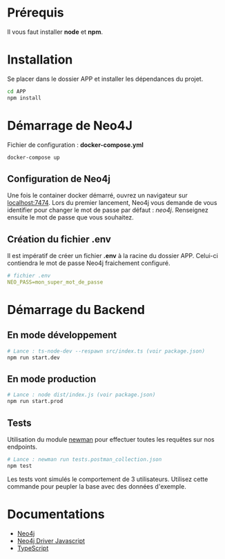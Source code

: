 # Prérequis
Il vous faut installer __node__ et __npm__.

# Installation
Se placer dans le dossier APP et installer les dépendances du projet.

```bash
cd APP
npm install
```

# Démarrage de Neo4J
Fichier de configuration : **docker-compose.yml**

```bash
docker-compose up
```
## Configuration de Neo4j
Une fois le container docker démarré, ouvrez un navigateur sur [localhost:7474](http://localhost:7474). Lors du premier lancement, Neo4j vous demande de vous identifier pour changer le mot de passe par défaut : *neo4j*. Renseignez ensuite le mot de passe que vous souhaitez.

## Création du fichier .env
Il est impératif de créer un fichier __.env__ à la racine du dossier APP. Celui-ci contiendra le mot de passe Neo4j fraichement configuré.

```yaml
# fichier .env
NEO_PASS=mon_super_mot_de_passe
```

# Démarrage du Backend
## En mode développement
```bash
# Lance : ts-node-dev --respawn src/index.ts (voir package.json)
npm run start.dev
```

## En mode production
```bash
# Lance : node dist/index.js (voir package.json)
npm run start.prod
```

## Tests
Utilisation du module [newman](https://www.npmjs.com/package/newman) pour effectuer toutes les requêtes sur nos endpoints.

```bash
# Lance : newman run tests.postman_collection.json
npm test
```

Les tests vont simulés le comportement de 3 utilisateurs. Utilisez cette commande pour peupler la base avec des données d'exemple.

# Documentations
- [Neo4j](https://neo4j.com/docs/)
- [Neo4j Driver Javascript](https://neo4j.com/docs/driver-manual/1.7/get-started/)
- [TypeScript](https://www.typescriptlang.org/docs/handbook/basic-types.html)
